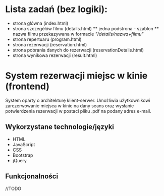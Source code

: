 # Lista zadań (bez logiki):
 * strona główna (index.html)
 * strona szczegółów filmu (details.html)
     ** jedna podstrona - szablon
     ** nazwa filmu przekazywana w formacie _"/details/nazwa+filmu"_
 * strona repertuaru (program.html)
 * strona rezerwacji (reservation.html)
 * strona pobrania danych do rezerwacji (reservationDetails.html)
 * strona wynikowa rezerwacji (result.html)


# System rezerwacji miejsc w kinie (frontend)
System oparty o architekturę klient-serwer. Umożliwia użytkownikowi zarezerwowanie miejsca w kinie na dany seans oraz wysłanie potwierdzenia rezerwacji w postaci pliku .pdf na podany adres e-mail. 

## Wykorzystane technologie/języki
  * HTML
  * JavaScript
  * CSS
  * Bootstrap
  * jQuery

## Funkcjonalności
//TODO
